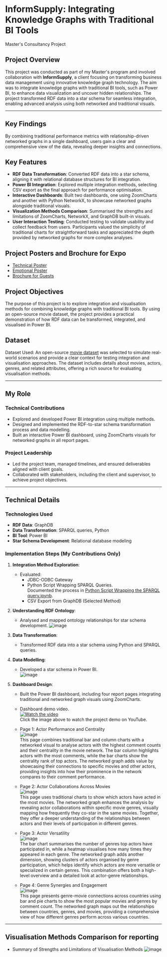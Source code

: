 # InformSupply: Integrating Knowledge Graphs with Traditional BI Tools
Master's Consultancy Project

## Project Overview
This project was conducted as part of my Master's program and involved collaboration with **InformSupply**, a client focusing on transforming business data management using innovative knowledge graph technology. The aim was to integrate knowledge graphs with traditional BI tools, such as Power BI, to enhance data visualization and uncover hidden relationships. The project transformed RDF data into a star schema for seamless integration, enabling advanced analysis using both networked and traditional visuals.

---

## Key Findings 
By combining traditional performance metrics with relationship-driven networked graphs in a single dashboard, users gain a clear and comprehensive view of the data, revealing deeper insights and connections.

## Key Features
- **RDF Data Transformation**: Converted RDF data into a star schema, aligning it with relational database structures for BI integration.
- **Power BI Integration**: Explored multiple integration methods, selecting CSV export as the final approach for performance optimisation.
- **Interactive Dashboards**: Built two dashboards, one using ZoomCharts and another with Python NetworkX, to showcase networked graphs alongside traditional visuals.
- **Visualization Methods Comparison**: Summarised the strengths and limitations of ZoomCharts, NetworkX, and GraphDB built-in visuals.
- **User Interaction Testing**: Conducted testing to validate usability and collect feedback from users. Participants valued the simplicity of traditional charts for straightforward tasks and appreciated the depth provided by networked graphs for more complex analyses.

## Project Posters and Brochure for Expo
- [Technical Poster](https://github.com/Brenda-Chuang/Integrating-Knowledge-Graphs-with-Traditional-BI-Tools/blob/main/InformSupply%20Project%20Poster_finalised_2024.10.09.pdf)
- [Emotional Poster](https://github.com/Brenda-Chuang/Integrating-Knowledge-Graphs-with-Traditional-BI-Tools/blob/main/Emotional%20Infograph%20-%20InformSupply_2024.10.09.pdf)
- [Brochure for Guests](https://github.com/Brenda-Chuang/Integrating-Knowledge-Graphs-with-Traditional-BI-Tools/blob/main/InformSupply_Capstone%20Project_Brochure_2024.10.09.pdf)

## Project Objectives
The purpose of this project is to explore integration and visualisation methods for combining knowledge graphs with traditional BI tools. By using an open-source movie dataset, the project provides a practical demonstration of how RDF data can be transformed, integrated, and visualised in Power BI.

## Dataset
Dataset Used: An open-source [movie dataset](https://github.com/Brenda-Chuang/Integrating-Knowledge-Graphs-with-Traditional-BI-Tools/blob/main/movies.ttl) was selected to simulate real-world scenarios and provide a clear context for testing integration and visualisation approaches.
The dataset includes details about movies, actors, genres, and related attributes, offering a rich source for evaluating visualisation methods.

---

## My Role
### **Technical Contributions**
- Explored and developed Power BI integration using multiple methods.
- Designed and implemented the RDF-to-star schema transformation process and data modelling.
- Built an interactive Power BI dashboard, using ZoomCharts visuals for networked graphs in all report pages.

### **Project Leadership**
- Led the project team, managed timelines, and ensured deliverables aligned with client goals.
- Collaborated with stakeholders, including the client and supervisor, to achieve project objectives.

---

## Technical Details
### **Technologies Used**
- **RDF Data**: GraphDB
- **Data Transformation**: SPARQL queries, Python
- **BI Tool**: Power BI
- **Star Schema Development**: Relational database modeling

### **Implementation Steps (My Contributions Only)**
1. **Integration Method Exploration**:
   - Evaluated:
     - JDBC-ODBC Gateway
     - Python Script Wrapping SPARQL Queries. <br/>
       Documented the process in [Python Script Wrapping the SPARQL query.ipynb](https://github.com/Brenda-Chuang/Integrating-Knowledge-Graphs-with-Traditional-BI-Tools/blob/main/Python%20Script%20Wrapping%20the%20SPARQL%20query.ipynb).
     - CSV Export from GraphDB (Selected Method)
2. **Understanding RDF Ontology**:
   - Analysed and mapped ontology relationships for star schema development.
   ![image](https://github.com/user-attachments/assets/1d01df63-6da9-4620-b0fb-b1caeb97fa4b)

3. **Data Transformation**:
   - Transformed RDF data into a star schema using Python and SPARQL queries.
4. **Data Modelling**:
   - Developed a star schema in Power BI.<br/>
   ![image](https://github.com/user-attachments/assets/ca1c930d-1004-47f0-9875-69afdf248d8f)

5. **Dashboard Design**:
   - Built the Power BI dashboard, including four report pages integrating traditional and networked graph visuals using ZoomCharts.
   - Dashboard demo video. <br/>
     [![Watch the video](https://img.youtube.com/vi/W6pE34_IT0A/0.jpg)](https://www.youtube.com/watch?v=W6pE34_IT0A) <br/>
     Click the image above to watch the project demo on YouTube.

    - Page 1: Actor Performance and Centrality <br/>
     ![image](https://github.com/user-attachments/assets/1dd47013-9a37-4016-9b22-76d6d0b8fa05) <br/>
     This page combines traditional bar and column charts with a networked visual to analyse actors with the highest comment counts and their centrality in the movie network. The bar column highlights actors with the most comments, while the bar charts show the centrality rank of top actors. The networked graph adds value by showcasing their connections to specific movies and other actors, providing insights into how their prominence in the network compares to their comment performance.

    - Page 2: Actor Collaborations Across Movies <br/>
     ![image](https://github.com/user-attachments/assets/d9147df9-8bd9-4d71-914c-78960f0406f6) <br/>
     This page uses traditional charts to show which actors have acted in the most movies. The networked graph enhances the analysis by revealing actor collaborations within specific movie genres, visually mapping how frequently they co-star in the same movies. Together, they offer a deeper understanding of the relationships between actors and their levels of participation in different genres.

    - Page 3: Actor Versatility <br/>
     ![image](https://github.com/user-attachments/assets/0b9d0345-153d-4cee-8f3a-856836f0462a) <br/>
     The bar chart summarises the number of genres top actors have participated in, while a heatmap visualises how many times they appeared in each genre. The networked graph adds another dimension, showing clusters of actors organised by genre participation, which helps identify which actors are more versatile or specialized in certain genres. This combination offers both a high-level overview and a detailed look at actor-genre relationships. 

    - Page 4: Genre Synergies and Engagement <br/>
     ![image](https://github.com/user-attachments/assets/3319c736-c73e-43ed-814f-12e434d3fc25) <br/>
     This page presents genre-movie connections across countries using bar and pie charts to show the most popular movies and genres by comment count. The networked graph maps out the relationships between countries, genres, and movies, providing a comprehensive view of how different genres perform across various countries.

---
## Visualisation Methods Comparison for reporting
- Summary of Strengths and Limitations of Visualisation Methods
  ![image](https://github.com/user-attachments/assets/05f50ebc-24ab-40d6-97ea-903fc081bf96)



